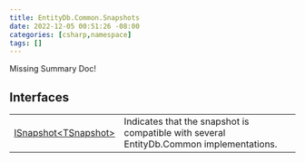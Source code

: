 ```yaml
---
title: EntityDb.Common.Snapshots
date: 2022-12-05 00:51:26 -08:00
categories: [csharp,namespace]
tags: []
---
```


Missing Summary Doc!
## Interfaces
<table><tr><td><a href='/posts/csharp.member.entitydb.common.snapshots.isnapshot`1/'>ISnapshot&lt;TSnapshot&gt;</a></td><td>
Indicates that the snapshot is compatible with several EntityDb.Common implementations.
</td></tr></table>
